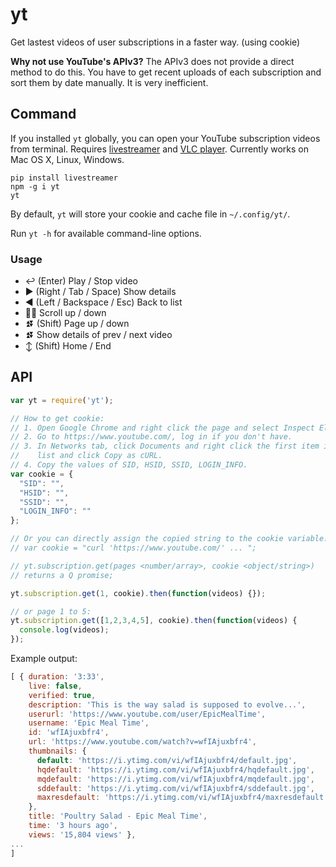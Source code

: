 yt
==

Get lastest videos of user subscriptions in a faster way. (using cookie)

**Why not use YouTube's APIv3?** The APIv3 does not provide a direct method
to do this. You have to get recent uploads of each subscription and sort them
by date manually. It is very inefficient.

## Command

If you installed `yt` globally, you can open your YouTube subscription videos
from terminal. Requires [livestreamer](https://github.com/chrippa/livestreamer)
and [VLC player](http://www.videolan.org/vlc/).
Currently works on Mac OS X, Linux, Windows.

```
pip install livestreamer
npm -g i yt
yt
```

By default, `yt` will store your cookie and cache file in `~/.config/yt/`.

Run `yt -h` for available command-line options.

### Usage

* :leftwards_arrow_with_hook: (Enter) Play / Stop video
* :arrow_forward: (Right / Tab / Space) Show details
* :arrow_backward: (Left / Backspace / Esc) Back to list
* :arrow_up_small::arrow_down_small: Scroll up / down
* :arrow_double_up::arrow_double_down: (Shift) Page up / down
* :arrow_double_up::arrow_double_down: Show details of prev / next video
* :arrow_up_down: (Shift) Home / End

## API

```js
var yt = require('yt');

// How to get cookie:
// 1. Open Google Chrome and right click the page and select Inspect Element.
// 2. Go to https://www.youtube.com/, log in if you don't have.
// 3. In Networks tab, click Documents and right click the first item in the
//    list and click Copy as cURL.
// 4. Copy the values of SID, HSID, SSID, LOGIN_INFO.
var cookie = {
  "SID": "",
  "HSID": "",
  "SSID": "",
  "LOGIN_INFO": ""
};

// Or you can directly assign the copied string to the cookie variable:
// var cookie = "curl 'https://www.youtube.com/' ... ";

// yt.subscription.get(pages <number/array>, cookie <object/string>)
// returns a Q promise;

yt.subscription.get(1, cookie).then(function(videos) {});

// or page 1 to 5:
yt.subscription.get([1,2,3,4,5], cookie).then(function(videos) {
  console.log(videos);
});
```

Example output:

```js
[ { duration: '3:33',
    live: false,
    verified: true,
    description: 'This is the way salad is supposed to evolve...',
    userurl: 'https://www.youtube.com/user/EpicMealTime',
    username: 'Epic Meal Time',
    id: 'wfIAjuxbfr4',
    url: 'https://www.youtube.com/watch?v=wfIAjuxbfr4',
    thumbnails: {
      default: 'https://i.ytimg.com/vi/wfIAjuxbfr4/default.jpg',
      hqdefault: 'https://i.ytimg.com/vi/wfIAjuxbfr4/hqdefault.jpg',
      mqdefault: 'https://i.ytimg.com/vi/wfIAjuxbfr4/mqdefault.jpg',
      sddefault: 'https://i.ytimg.com/vi/wfIAjuxbfr4/sddefault.jpg',
      maxresdefault: 'https://i.ytimg.com/vi/wfIAjuxbfr4/maxresdefault.jpg'
    },
    title: 'Poultry Salad - Epic Meal Time',
    time: '3 hours ago',
    views: '15,804 views' },
...
]
```
